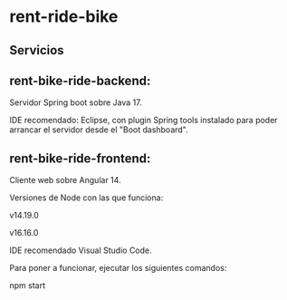 # rent-ride-bike

## Servicios

## rent-bike-ride-backend:

Servidor Spring boot sobre Java 17.

IDE recomendado: Eclipse, con plugin Spring tools instalado para poder arrancar el servidor desde el "Boot dashboard".

## rent-bike-ride-frontend: 

Cliente web sobre Angular 14.

Versiones de Node con las que funciona:

v14.19.0

v16.16.0

IDE recomendado Visual Studio Code.

Para poner a funcionar, ejecutar los siguientes comandos:

npm start